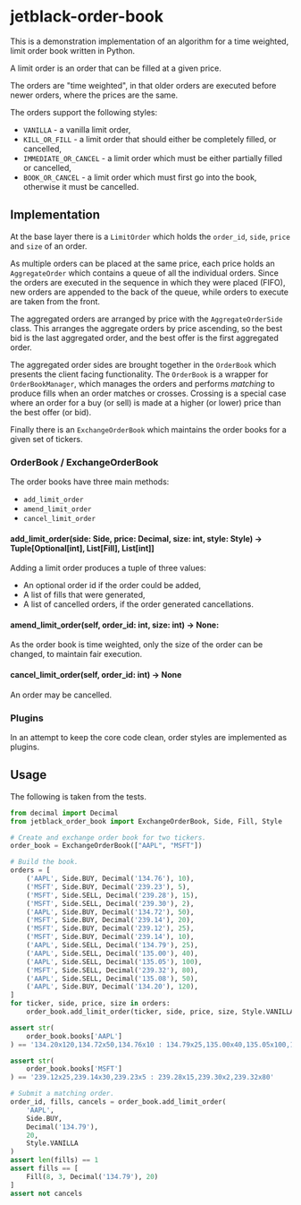 # jetblack-order-book

This is a demonstration implementation of an algorithm for a time weighted,
limit order book written in Python.

A limit order is an order that can be filled at a given price.

The orders are "time weighted", in that older orders are executed before newer
orders, where the prices are the same.

The orders support the following styles:

  * `VANILLA` - a vanilla limit order,
  * `KILL_OR_FILL` - a limit order that should either be completely filled, or
    cancelled,
  * `IMMEDIATE_OR_CANCEL` - a limit order which must be either partially filled
    or cancelled,
  * `BOOK_OR_CANCEL` - a limit order which must first go into the book,
    otherwise it must be cancelled.

## Implementation

At the base layer there is a `LimitOrder` which holds the `order_id`, `side`,
`price` and `size` of an order.

As multiple orders can be placed at the same price, each price holds an
`AggregateOrder` which contains a queue of all the individual orders. Since the
orders are executed in the sequence in which they were placed (FIFO), new orders
are appended to the back of the queue, while orders to execute are taken from
the front.

The aggregated orders are arranged by price with the `AggregateOrderSide` class.
This arranges the aggregate orders by price ascending, so the best bid is the
last aggregated order, and the best offer is the first aggregated order.

The aggregated order sides are brought together in the `OrderBook` which
presents the client facing functionality. The `OrderBook` is a wrapper for
`OrderBookManager`, which manages the orders and performs *matching* to produce
fills when an order matches or crosses. Crossing is a special case where an
order for a buy (or sell) is made at a higher (or lower) price than the best
offer (or bid).

Finally there is an `ExchangeOrderBook` which maintains the order books
for a given set of tickers.

### OrderBook / ExchangeOrderBook

The order books have three main methods:

  * `add_limit_order`
  * `amend_limit_order`
  * `cancel_limit_order`

#### add_limit_order(side: Side, price: Decimal, size: int, style: Style) -> Tuple[Optional[int], List[Fill], List[int]]

Adding a limit order produces a tuple of three values:

  * An optional order id if the order could be added,
  * A list of fills that were generated,
  * A list of cancelled orders, if the order generated cancellations.

#### amend_limit_order(self, order_id: int, size: int) -> None:

As the order book is time weighted, only the size of the order can be 
changed, to maintain fair execution.

#### cancel_limit_order(self, order_id: int) -> None

An order may be cancelled.

### Plugins

In an attempt to keep the core code clean, order styles are implemented as
plugins.

## Usage

The following is taken from the tests.

```python
from decimal import Decimal
from jetblack_order_book import ExchangeOrderBook, Side, Fill, Style

# Create and exchange order book for two tickers.
order_book = ExchangeOrderBook(["AAPL", "MSFT"])

# Build the book.
orders = [
    ('AAPL', Side.BUY, Decimal('134.76'), 10),
    ('MSFT', Side.BUY, Decimal('239.23'), 5),
    ('MSFT', Side.SELL, Decimal('239.28'), 15),
    ('MSFT', Side.SELL, Decimal('239.30'), 2),
    ('AAPL', Side.BUY, Decimal('134.72'), 50),
    ('MSFT', Side.BUY, Decimal('239.14'), 20),
    ('MSFT', Side.BUY, Decimal('239.12'), 25),
    ('MSFT', Side.BUY, Decimal('239.14'), 10),
    ('AAPL', Side.SELL, Decimal('134.79'), 25),
    ('AAPL', Side.SELL, Decimal('135.00'), 40),
    ('AAPL', Side.SELL, Decimal('135.05'), 100),
    ('MSFT', Side.SELL, Decimal('239.32'), 80),
    ('AAPL', Side.SELL, Decimal('135.08'), 50),
    ('AAPL', Side.BUY, Decimal('134.20'), 120),
]
for ticker, side, price, size in orders:
    order_book.add_limit_order(ticker, side, price, size, Style.VANILLA)

assert str(
    order_book.books['AAPL']
) == '134.20x120,134.72x50,134.76x10 : 134.79x25,135.00x40,135.05x100,135.08x50'

assert str(
    order_book.books['MSFT']
) == '239.12x25,239.14x30,239.23x5 : 239.28x15,239.30x2,239.32x80'

# Submit a matching order.
order_id, fills, cancels = order_book.add_limit_order(
    'AAPL',
    Side.BUY,
    Decimal('134.79'),
    20,
    Style.VANILLA
)
assert len(fills) == 1
assert fills == [
    Fill(8, 3, Decimal('134.79'), 20)
]
assert not cancels
```
